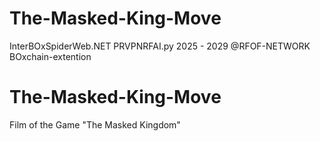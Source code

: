 # The-Masked-King-Move
InterBOxSpiderWeb.NET PRVPNRFAI.py 2025 - 2029 @RFOF-NETWORK BOxchain-extention

# The-Masked-King-Move
Film of the Game "The Masked Kingdom"
